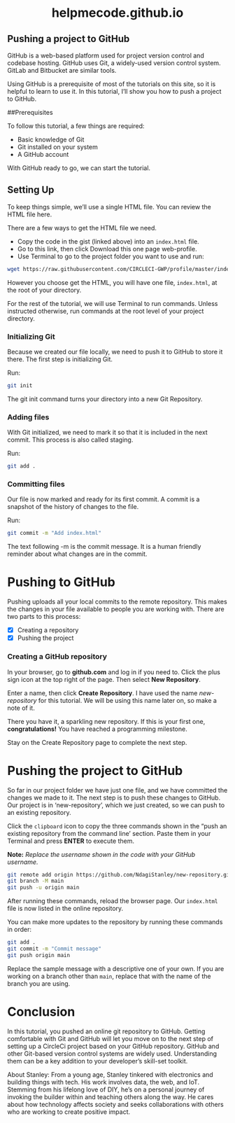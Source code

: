 <h1 align="center">helpmecode.github.io</h1>

## Pushing a project to GitHub

GitHub is a web-based platform used for project version control and codebase hosting. GitHub uses Git, a widely-used version control system. GitLab and Bitbucket are similar tools.

Using GitHub is a prerequisite of most of the tutorials on this site, so it is helpful to learn to use it. In this tutorial, I’ll show you how to push a project to GitHub.

##Prerequisites

To follow this tutorial, a few things are required:

  *  Basic knowledge of Git
  *  Git installed on your system
  *  A GitHub account

With GitHub ready to go, we can start the tutorial.

## Setting Up

To keep things simple, we’ll use a single HTML file. You can review the HTML file here.

There are a few ways to get the HTML file we need.

 * Copy the code in the gist (linked above) into an ```index.html``` file.
 * Go to this link, then click Download this one page web-profile.
 * Use Terminal to go to the project folder you want to use and run:
```bash 
wget https://raw.githubusercontent.com/CIRCLECI-GWP/profile/master/index.html
```

However you choose get the HTML, you will have one file, ```index.html```, at the root of your directory.

For the rest of the tutorial, we will use Terminal to run commands. Unless instructed otherwise, run commands at the root level of your project directory.

### Initializing Git

Because we created our file locally, we need to push it to GitHub to store it there. The first step is initializing Git.

Run:

```bash 
git init
```
The git init command turns your directory into a new Git Repository.

### Adding files

With Git initialized, we need to mark it so that it is included in the next commit. This process is also called staging.

Run:

```bash 
git add .
```

### Committing files

Our file is now marked and ready for its first commit. A commit is a snapshot of the history of changes to the file.

Run:
```bash
git commit -m "Add index.html"
```

The text following -m is the commit message. It is a human friendly reminder about what changes are in the commit.

# Pushing to GitHub

Pushing uploads all your local commits to the remote repository. This makes the changes in your file available to people you are working with. There are two parts to this process:

 - [x] Creating a repository
 - [x] Pushing the project

### Creating a GitHub repository

In your browser, go to **github.com** and log in if you need to. Click the plus sign icon at the top right of the page. Then select __New Repository__.

Enter a name, then click **Create Repository**. I have used the name *new-repository* for this tutorial. We will be using this name later on, so make a note of it.

There you have it, a sparkling new repository. If this is your first one, **congratulations!** You have reached a programming milestone.

Stay on the Create Repository page to complete the next step.

# Pushing the project to GitHub

So far in our project folder we have just one file, and we have committed the changes we made to it. The next step is to push these changes to GitHub. Our project is in ‘new-repository’, which we just created, so we can push to an existing repository.

Click the ```clipboard``` icon to copy the three commands shown in the “push an existing repository from the command line’ section. Paste them in your Terminal and press **ENTER** to execute them.

__Note:__ *Replace the username shown in the code with your GitHub username.*

```bash
git remote add origin https://github.com/NdagiStanley/new-repository.git
git branch -M main
git push -u origin main
```

After running these commands, reload the browser page. Our ```index.html``` file is now listed in the online repository.

You can make more updates to the repository by running these commands in order:

```bash
git add .
git commit -m "Commit message"
git push origin main
```

Replace the sample message with a descriptive one of your own. If you are working on a branch other than ```main```, replace that with the name of the branch you are using.

# Conclusion

In this tutorial, you pushed an online git repository to GitHub. Getting comfortable with Git and GitHub will let you move on to the next step of setting up a CircleCi project based on your GitHub repository. GitHub and other Git-based version control systems are widely used. Understanding them can be a key addition to your developer’s skill-set toolkit.

About Stanley: From a young age, Stanley tinkered with electronics and building things with tech. His work involves data, the web, and IoT. Stemming from his lifelong love of DIY, he’s on a personal journey of invoking the builder within and teaching others along the way. He cares about how technology affects society and seeks collaborations with others who are working to create positive impact.
